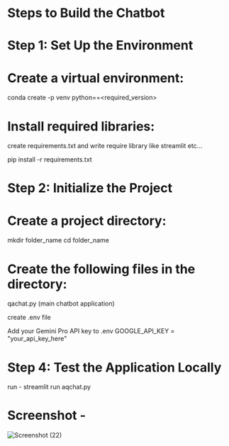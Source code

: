 # Steps to Build the Chatbot
# Step 1: Set Up the Environment
# Create a virtual environment:
conda create -p venv python==<required_version>

# Install required libraries:
create requirements.txt and write require library like streamlit etc...

pip install -r requirements.txt

# Step 2: Initialize the Project

# Create a project directory:
mkdir folder_name cd folder_name

# Create the following files in the directory:
qachat.py (main chatbot application)

create .env file

Add your Gemini Pro API key to .env
GOOGLE_API_KEY = "your_api_key_here"

# Step 4: Test the Application Locally
run - streamlit run aqchat.py

# Screenshot -
![Screenshot (22)](https://github.com/user-attachments/assets/ab5ad596-464e-4c99-979f-072a16e92bf4)
